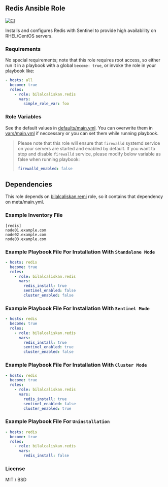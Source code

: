 ## Redis Ansible Role

[![CI](https://github.com/bilalcaliskan/redis-ansible-role/workflows/CI/badge.svg?event=push)](https://github.com/bilalcaliskan/redis-ansible-role/actions?query=workflow%3ACI)

Installs and configures Redis with Sentinel to provide high availability on RHEL/CentOS servers.

### Requirements

No special requirements; note that this role requires root access, so either run it in a
playbook with a global `become: true`, or invoke the role in your playbook like:

```yaml
- hosts: all
  become: true
  roles:
    - role: bilalcaliskan.redis
      vars:
        simple_role_var: foo
```

### Role Variables

See the default values in [defaults/main.yml](defaults/main.yml). You can overwrite them in [vars/main.yml](vars/main.yml) if neccessary or you can set them while running playbook.

> Please note that this role will ensure that `firewalld` systemd service on your servers are started and enabled by default. If you want to stop and disable `firewalld` service, please modify below variable as false when running playbook:  
> ```yaml  
> firewalld_enabled: false


## Dependencies

This role depends on [bilalcaliskan.remi](https://galaxy.ansible.com/bilalcaliskan/remi) role, so it contains that dependency on meta/main.yml.

### Example Inventory File

```
[redis]
node01.example.com
node02.example.com
node03.example.com
```

### Example Playbook File For Installation With `Standalone Mode`
```yaml
- hosts: redis
  become: true
  roles:
    - role: bilalcaliskan.redis
      vars:
        redis_install: true
        sentinel_enabled: false
        cluster_enabled: false
```

### Example Playbook File For Installation With `Sentinel Mode`
```yaml
- hosts: redis
  become: true
  roles:
    - role: bilalcaliskan.redis
      vars:
        redis_install: true
        sentinel_enabled: true
        cluster_enabled: false
```

### Example Playbook File For Installation With `Cluster Mode`
```yaml
- hosts: redis
  become: true
  roles:
    - role: bilalcaliskan.redis
      vars:
        redis_install: true
        sentinel_enabled: false
        cluster_enabled: true
```

### Example Playbook File For `Uninstallation`

```yaml
- hosts: redis
  become: true
  roles:
    - role: bilalcaliskan.redis
      vars:
        redis_install: false
```

### License

MIT / BSD
